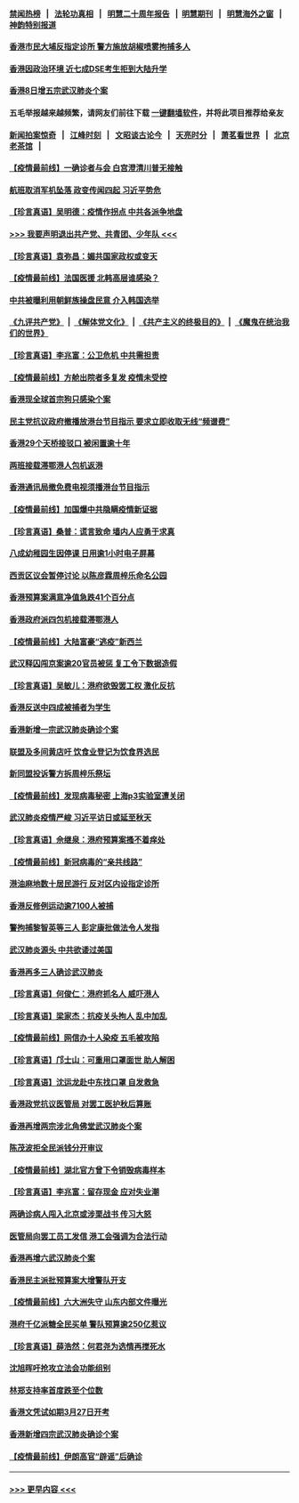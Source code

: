 #### [禁闻热榜](热点新闻.md?=0)  &nbsp;&nbsp;|&nbsp;&nbsp; [法轮功真相](https://github.com/gfw-breaker/truth/blob/master/README.md?=0) &nbsp;&nbsp;|&nbsp;&nbsp; [明慧二十周年报告](https://github.com/gfw-breaker/mh-reports/blob/master/README.md?=0) &nbsp;&nbsp;|&nbsp;&nbsp;[明慧期刊](https://github.com/gfw-breaker/mh-qikan) &nbsp;&nbsp;|&nbsp;&nbsp; [明慧海外之窗](https://github.com/gfw-breaker/mh-news/blob/master/README.md?=0) &nbsp;&nbsp;|&nbsp;&nbsp; [神韵特别报道](https://github.com/gfw-breaker/mh-news/blob/master/shenyun.md?=0)
#### [香港市民大埔反指定诊所 警方施放胡椒喷雾拘捕多人](../pages/nsc415/n11925774.md?t=03091032) 
#### [香港因政治环境 近七成DSE考生拒到大陆升学](../pages/nsc415/n11925759.md?t=03091032) 
#### [香港8日增五宗武汉肺炎个案](../pages/nsc415/n11925736.md?t=03091032) 
#### 五毛举报越来越频繁，请网友们前往下载 [一键翻墙软件](https://github.com/gfw-breaker/ssr-accounts)，并将此项目推荐给亲友
#### [新闻拍案惊奇](https://github.com/gfw-breaker/banned-news/blob/master/pages/link4.md) &nbsp;&nbsp;|&nbsp;&nbsp; [江峰时刻](https://github.com/gfw-breaker/banned-news/blob/master/pages/link4.md) &nbsp;&nbsp;|&nbsp;&nbsp; [文昭谈古论今](https://github.com/gfw-breaker/banned-news/blob/master/pages/link4.md) &nbsp;&nbsp;|&nbsp;&nbsp; [天亮时分](https://github.com/gfw-breaker/banned-news/blob/master/pages/link4.md) &nbsp;&nbsp;|&nbsp;&nbsp; [萧茗看世界](https://github.com/gfw-breaker/banned-news/blob/master/pages/link4.md) &nbsp;&nbsp;|&nbsp;&nbsp; [北京老茶馆](https://github.com/gfw-breaker/banned-news/blob/master/pages/link4.md) &nbsp;&nbsp;|&nbsp;&nbsp; 
#### [【疫情最前线】一确诊者与会 白宫澄清川普无接触](../pages/nsc415/n11925567.md?t=03091032) 
#### [航班取消军机坠落 政变传闻四起 习近平势危](../pages/nsc415/n11925467.md?t=03091032) 
#### [【珍言真语】吴明德：疫情作拐点 中共各派争地盘](../pages/nsc415/n11925299.md?t=03091032) 
#### [>>> 我要声明退出共产党、共青团、少年队 <<<](https://github.com/begood0513/goodnews/blob/master/quit/letter.md) 
#### [【珍言真语】袁弥昌：媚共国家政权或变天](../pages/nsc415/n11923199.md?t=03091032) 
#### [【疫情最前线】法国医援 北韩高层谁感染？](../pages/nsc415/n11920850.md?t=03091032) 
#### [中共被曝利用朝鲜族操盘民意 介入韩国选举](../pages/nsc415/n11921006.md?t=03091032) 
#### [《九评共产党》](https://github.com/begood0513/9ping.md/blob/master/README.md) &nbsp;|&nbsp; [《解体党文化》](../../../../jtdwh.md/blob/master/README.md)  &nbsp;|&nbsp; [《共产主义的终极目的》](../../../../gczydzjmd.md/blob/master/README.md) &nbsp;|&nbsp; [《魔鬼在统治我们的世界》](../../../../mgztzwmdsj.md/blob/master/README.md) 
#### [【珍言真语】李兆富：公卫危机 中共需担责](../pages/nsc415/n11920422.md?t=03091032) 
#### [【疫情最前线】方舱出院者多复发 疫情未受控](../pages/nsc415/n11918637.md?t=03091032) 
#### [香港现全球首宗狗只感染个案](../pages/nsc415/n11918710.md?t=03091032) 
#### [民主党抗议政府撤播放港台节目指示 要求立即收取无线“频谱费”](../pages/nsc415/n11918681.md?t=03091032) 
#### [香港29个天桥接驳口 被闲置逾十年](../pages/nsc415/n11918654.md?t=03091032) 
#### [两班接载滞鄂港人包机返港](../pages/nsc415/n11915855.md?t=03091032) 
#### [香港通讯局撤免费电视须播港台节目指示](../pages/nsc415/n11915831.md?t=03091032) 
#### [【疫情最前线】加国爆中共隐瞒疫情新证据](../pages/nsc415/n11915482.md?t=03091032) 
#### [【珍言真语】桑普：谎言致命 墙内人应勇于求真](../pages/nsc415/n11915169.md?t=03091032) 
#### [八成幼稚园生因停课 日用逾1小时电子屏幕](../pages/nsc415/n11913263.md?t=03091032) 
#### [西贡区议会暂停讨论 以陈彦霖周梓乐命名公园](../pages/nsc415/n11913248.md?t=03091032) 
#### [香港预算案满意净值急跌41个百分点](../pages/nsc415/n11913236.md?t=03091032) 
#### [香港政府派四包机接载滞鄂港人](../pages/nsc415/n11913211.md?t=03091032) 
#### [【疫情最前线】大陆富豪“逃疫”新西兰](../pages/nsc415/n11913160.md?t=03091032) 
#### [武汉释囚闯京案逾20官员被惩 复工令下数据造假](../pages/nsc415/n11912743.md?t=03091032) 
#### [【珍言真语】吴敏儿：港府欲毁罢工权 激化反抗](../pages/nsc415/n11912457.md?t=03091032) 
#### [香港反送中四成被捕者为学生](../pages/nsc415/n11910730.md?t=03091032) 
#### [香港新增一宗武汉肺炎确诊个案](../pages/nsc415/n11910724.md?t=03091032) 
#### [联盟及多间黄店吁 饮食业登记为饮食界选民](../pages/nsc415/n11910718.md?t=03091032) 
#### [新同盟投诉警方拆周梓乐祭坛](../pages/nsc415/n11910707.md?t=03091032) 
#### [【疫情最前线】发现病毒秘密 上海p3实验室遭关闭](../pages/nsc415/n11910640.md?t=03091032) 
#### [武汉肺炎疫情严峻 习近平访日或延至秋天](../pages/nsc415/n11910570.md?t=03091032) 
#### [【珍言真语】佘继泉：港府预算案搔不着痒处](../pages/nsc415/n11910011.md?t=03091032) 
#### [【疫情最前线】新冠病毒的“亲共线路”](../pages/nsc415/n11907734.md?t=03091032) 
#### [港油麻地数十居民游行 反对区内设指定诊所](../pages/nsc415/n11907900.md?t=03091032) 
#### [香港反修例运动逾7100人被捕](../pages/nsc415/n11907922.md?t=03091032) 
#### [警拘捕黎智英等三人 彭定康批做法令人发指](../pages/nsc415/n11907905.md?t=03091032) 
#### [武汉肺炎源头 中共欲诿过美国](../pages/nsc415/n11907665.md?t=03091032) 
#### [香港再多三人确诊武汉肺炎](../pages/nsc415/n11907846.md?t=03091032) 
#### [【珍言真语】何俊仁：港府抓名人 威吓港人](../pages/nsc415/n11907561.md?t=03091032) 
#### [【珍言真语】梁家杰：抗疫关头拘人 乱中加乱](../pages/nsc415/n11907444.md?t=03091032) 
#### [【疫情最前线】网信办十人染疫 五毛被攻陷](../pages/nsc415/n11903757.md?t=03091032) 
#### [【珍言真语】邝士山：可重用口罩面世 助人解困](../pages/nsc415/n11903875.md?t=03091032) 
#### [【珍言真语】沈运龙赴中东找口罩 自发救急](../pages/nsc415/n11903291.md?t=03091032) 
#### [香港政党抗议医管局 对罢工医护秋后算账](../pages/nsc415/n11901746.md?t=03091032) 
#### [香港再增两宗涉北角佛堂武汉肺炎个案](../pages/nsc415/n11901737.md?t=03091032) 
#### [陈茂波拒全民派钱分开审议](../pages/nsc415/n11901672.md?t=03091032) 
#### [【疫情最前线】湖北官方曾下令销毁病毒样本](../pages/nsc415/n11901518.md?t=03091032) 
#### [【珍言真语】李兆富：留存现金 应对失业潮](../pages/nsc415/n11901448.md?t=03091032) 
#### [两确诊病人闯入北京或涉栗战书 传习大怒](../pages/nsc415/n11901180.md?t=03091032) 
#### [医管局向罢工员工发信 港工会强调为合法行动](../pages/nsc415/n11898870.md?t=03091032) 
#### [香港再增六武汉肺炎个案](../pages/nsc415/n11898843.md?t=03091032) 
#### [香港民主派批预算案大增警队开支](../pages/nsc415/n11898813.md?t=03091032) 
#### [【疫情最前线】六大洲失守 山东内部文件曝光](../pages/nsc415/n11898455.md?t=03091032) 
#### [港府千亿派糖全民买单 警队预算逾250亿惹议](../pages/nsc415/n11898608.md?t=03091032) 
#### [【珍言真语】薛浩然：何君尧为选情再搅死水](../pages/nsc415/n11898269.md?t=03091032) 
#### [沈旭晖吁抢攻立法会功能组别](../pages/nsc415/n11896084.md?t=03091032) 
#### [林郑支持率首度跌至个位数](../pages/nsc415/n11896058.md?t=03091032) 
#### [香港文凭试如期3月27日开考](../pages/nsc415/n11896055.md?t=03091032) 
#### [香港新增四宗武汉肺炎确诊个案](../pages/nsc415/n11896040.md?t=03091032) 
#### [【疫情最前线】伊朗高官“辟谣”后确诊](../pages/nsc415/n11895902.md?t=03091032) 

----
#### [ >>> 更早内容 <<< ](../indexes/nsc415-earlier.md)
